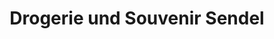 ---
title: "Drogerie und Souvenir Sendel"
url: /ilmenau/drogerie-und-souvenir-sendel/
shop: Drogerie
---